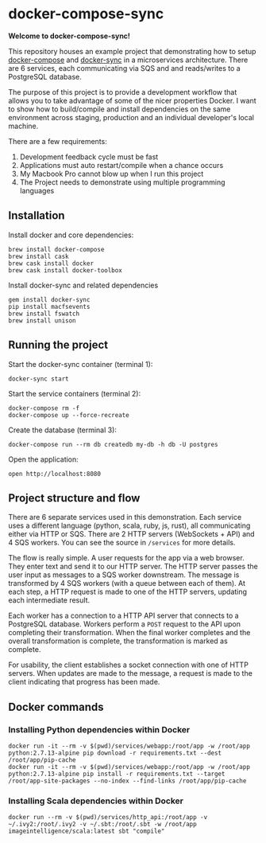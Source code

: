 # docker-compose-sync

**Welcome to docker-compose-sync!**

This repository houses an example project that demonstrating how to setup [docker-compose](https://docs.docker.com/compose/) and [docker-sync](http://docker-sync.io/) in a microservices architecture. There are 6 services, each communicating via SQS and and reads/writes to a PostgreSQL database.

The purpose of this project is to provide a development workflow that allows you to take advantage of some of the nicer properties Docker. I want to show how to build/compile and install dependencies on the same environment across staging, production and an individual developer's local machine.

There are a few requirements:

1. Development feedback cycle must be fast
1. Applications must auto restart/compile when a chance occurs
1. My Macbook Pro cannot blow up when I run this project
1. The Project needs to demonstrate using multiple programming languages

## Installation

Install docker and core dependencies:

```
brew install docker-compose
brew install cask
brew cask install docker
brew cask install docker-toolbox
```

Install docker-sync and related dependencies

```
gem install docker-sync
pip install macfsevents
brew install fswatch
brew install unison
```

## Running the project

Start the docker-sync container (terminal 1):

```
docker-sync start
```

Start the service containers (terminal 2):

```
docker-compose rm -f
docker-compose up --force-recreate
```

Create the database (terminal 3):

```
docker-compose run --rm db createdb my-db -h db -U postgres
```

Open the application:

```
open http://localhost:8080
```

## Project structure and flow

There are 6 separate services used in this demonstration. Each service uses a different language (python, scala, ruby, js, rust), all communicating either via HTTP or SQS. There are 2 HTTP servers (WebSockets + API) and 4 SQS workers. You can see the source in `/services` for more details.

The flow is really simple. A user requests for the app via a web browser. They enter text and send it to our HTTP server. The HTTP server passes the user input as messages to a SQS worker downstream. The message is transformed by 4 SQS workers (with a queue between each of them). At each step, a HTTP request is made to one of the HTTP servers, updating each intermediate result.

Each worker has a connection to a HTTP API server that connects to a PostgreSQL database. Workers perform a `POST` request to the API upon completing their transformation. When the final worker completes and the overall transformation is complete, the transformation is marked as complete.

For usability, the client establishes a socket connection with one of HTTP servers. When updates are made to the message, a request is made to the client indicating that progress has been made.

## Docker commands

### Installing Python dependencies within Docker

```
docker run -it --rm -v $(pwd)/services/webapp:/root/app -w /root/app python:2.7.13-alpine pip download -r requirements.txt --dest /root/app/pip-cache
docker run -it --rm -v $(pwd)/services/webapp:/root/app -w /root/app python:2.7.13-alpine pip install -r requirements.txt --target /root/app-site-packages --no-index --find-links /root/app/pip-cache
```

### Installing Scala dependencies within Docker

```
docker run --rm -v $(pwd)/services/http_api:/root/app -v ~/.ivy2:/root/.ivy2 -v ~/.sbt:/root/.sbt -w /root/app imageintelligence/scala:latest sbt "compile"
```
